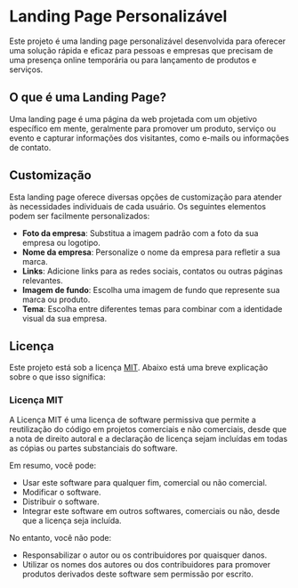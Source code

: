 # Landing Page Personalizável

Este projeto é uma landing page personalizável desenvolvida para oferecer uma solução rápida e eficaz para pessoas e empresas que precisam de uma presença online temporária ou para lançamento de produtos e serviços.

## O que é uma Landing Page?

Uma landing page é uma página da web projetada com um objetivo específico em mente, geralmente para promover um produto, serviço ou evento e capturar informações dos visitantes, como e-mails ou informações de contato.

## Customização

Esta landing page oferece diversas opções de customização para atender às necessidades individuais de cada usuário. Os seguintes elementos podem ser facilmente personalizados:

- **Foto da empresa**: Substitua a imagem padrão com a foto da sua empresa ou logotipo.
- **Nome da empresa**: Personalize o nome da empresa para refletir a sua marca.
- **Links**: Adicione links para as redes sociais, contatos ou outras páginas relevantes.
- **Imagem de fundo**: Escolha uma imagem de fundo que represente sua marca ou produto.
- **Tema**: Escolha entre diferentes temas para combinar com a identidade visual da sua empresa.

## Licença

Este projeto está sob a licença [MIT](LICENSE). Abaixo está uma breve explicação sobre o que isso significa:

### Licença MIT

A Licença MIT é uma licença de software permissiva que permite a reutilização do código em projetos comerciais e não comerciais, desde que a nota de direito autoral e a declaração de licença sejam incluídas em todas as cópias ou partes substanciais do software.

Em resumo, você pode:

- Usar este software para qualquer fim, comercial ou não comercial.
- Modificar o software.
- Distribuir o software.
- Integrar este software em outros softwares, comerciais ou não, desde que a licença seja incluída.

No entanto, você não pode:

- Responsabilizar o autor ou os contribuidores por quaisquer danos.
- Utilizar os nomes dos autores ou dos contribuidores para promover produtos derivados deste software sem permissão por escrito.
